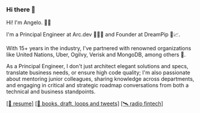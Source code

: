### Hi there 👋

Hi! I'm Angelo. 👋🏽 

I'm a Principal Engineer at Arc.dev 👨‍🏫🚀 and Founder at DreamPip 💭📈.

With 15+ years in the industry, I've partnered with renowned organizations like United Nations, Uber, Ogilvy, Verisk and MongoDB, among others 🏢. 

As a Principal Engineer, I don't just architect elegant solutions and specs, translate business needs, or ensure high code quality; I'm also passionate about mentoring junior colleagues, sharing knowledge across departments, and engaging in critical and strategic roadmap conversations from both a technical and business standpoints.

[\[📜 resume\]](https://angeloreale.com/cv)  [\[🤯 books, draft, loops and tweets\]](https://angeloreale.com)   [\[🛰️ radio fintech\]](https://www.dreampip.com)

<!--
**angeloreale/angeloreale** is a ✨ _special_ ✨ repository because its `README.md` (this file) appears on your GitHub profile.

Here are some ideas to get you started:

- 🔭 I’m currently working on ...
- 🌱 I’m currently learning ...
- 👯 I’m looking to collaborate on ...
- 🤔 I’m looking for help with ...
- 💬 Ask me about ...
- 📫 How to reach me: ...
- 😄 Pronouns: ...
- ⚡ Fun fact: ...
-->
